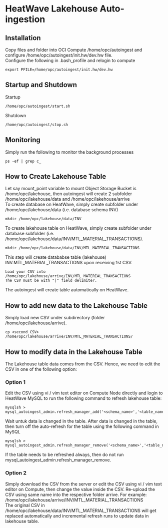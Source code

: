 # HeatWave Lakehouse Auto-ingestion
## Installation
Copy files and folder into OCI Compute /home/opc/autoingest and configure /home/opc/autoingest/init.hw/dev.hw file. </br>
Configure the following in .bash_profile and relogin to compute
```
export PFILE=/home/opc/autoingest/init.hw/dev.hw
```
## Startup and Shutdown
Startup
```
/home/opc/autoingest/start.sh
```
Shutdown
```
/home/opc/autoingest/stop.sh
```
## Monitoring
Simply run the following to monitor the background processes
```
ps -ef | grep c_
```
## How to Create Lakehouse Table
Let say mount_point variable to mount Object Storage Bucket is /home/opc/lakehouse, then autoingest will create 2 subfolder /home/opc/lakehouse/data and /home/opc/lakehouse/arrive </br>
To create database on HeatWave, simply create subfolder under /home/opc/lakehouse/data (i.e. database schema INV)
```
mkdir /home/opc/lakehouse/data/INV
```
To create lakehouse table on HeatWave, simply create subfolder under database subfolder (i.e. /home/opc/lakehouse/data/INV/MTL_MATERIAL_TRANSACTIONS).
```
mkdir /home/opc/lakehouse/data/INV/MTL_MATERIAL_TRANSACTIONS
```
This step will create datababse table (lakehouse) INV.MTL_MATERIAL_TRANSACTIONS upon receiving 1st CSV. </br>
```
Load your CSV into /home/opc/lakehouse/arrive/INV/MTL_MATERIAL_TRANSACTIONS
The CSV must be with "|" field delimiter.
```
The autoingest will create table automatically on HeatWave.
## How to add new data to the Lakehouse Table
Simply load new CSV under subdirectory (folder /home/opc/lakehouse/arrive).
```
cp <second CSV> /home/opc/lakehouse/arrive/INV/MTL_MATERIAL_TRANSACTIONS/
```
## How to modify data in the Lakehouse Table
The Lakehouse table data comes from the CSV. Hence, we need to edit the CSV in one of the following option:
### Option 1

Edit the CSV using vi / vim text editor on Compute Node directly and login to HeatWave MySQL to run the following command to refresh lakehouse table:
```
mysqlsh > mysql_autoingest_admin.refresh_manager_add('<schema_name>','<table_name>');
```
Wait untuk data is changed in the table. After data is changed in the table, then turn off the auto-refresh for the table using the following command in MySQL
```
mysqlsh > mysql_autoingest_admin.refresh_manager_remove('<schema_name>','<table_name>');
```
If the table needs to be refreshed always, then do not run mysql_autoingest_admin.refresh_manager_remove.
### Option 2
Simply download the CSV from the server or edit the CSV using vi / vim text editor on Compute, then change the value inside the CSV. Re-upload the CSV using same name into the respective folder arrive.
For example: /home/opc/lakehouse/arrive/INV/MTL_MATERIAL_TRANSACTIONS </br>
The original CSV in /home/opc/lakehouse/data/INV/MTL_MATERIAL_TRANSACTIONS will get replaced automatically and incremental refresh runs to update data in lakehouse table.
